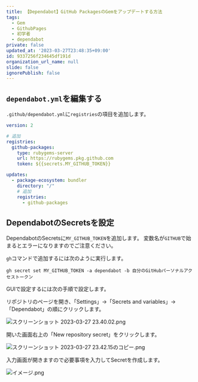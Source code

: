 ```yaml
---
title: 【Dependabot】GitHub PackagesのGemをアップデートする方法
tags:
  - Gem
  - GithubPages
  - 初学者
  - dependabot
private: false
updated_at: '2023-03-27T23:48:35+09:00'
id: 9337256f234645df191d
organization_url_name: null
slide: false
ignorePublish: false
---
```

## `dependabot.yml`を編集する

`.github/dependabot.yml`に`registries`の項目を追加します。

```yml
version: 2

# 追加
registries:
  github-packages:
    type: rubygems-server
    url: https://rubygems.pkg.github.com
    token: ${{secrets.MY_GITHUB_TOKEN}}

updates:
  - package-ecosystem: bundler
    directory: "/"
    # 追加
    registries:
      - github-packages

```

## DependabotのSecretsを設定

DependabotのSecretsに`MY_GITHUB_TOKEN`を追加します。
変数名が`GITHUB`で始まるとエラーになりますのでご注意ください。

`gh`コマンドで追加するには次のように実行します。

```terminal
gh secret set MY_GITHUB_TOKEN -a dependabot -b 自分のGitHubパーソナルアクセストークン
```

GUIで設定するには次の手順で設定します。

リポジトリのページを開き、「Settings」→「Secrets and variables」→「Dependabot」の順にクリックします。

![スクリーンショット 2023-03-27 23.40.02.png](https://qiita-image-store.s3.ap-northeast-1.amazonaws.com/0/2342443/1c32d528-e331-0782-509a-c2d27bfc2470.png)

開いた画面右上の「New repository secret」をクリックします。

![スクリーンショット 2023-03-27 23.42.15のコピー.png](https://qiita-image-store.s3.ap-northeast-1.amazonaws.com/0/2342443/6f30846b-4f36-07f1-6575-c02c12e7a4e1.png)

入力画面が開きますので必要事項を入力してSecretを作成します。

![イメージ.png](https://qiita-image-store.s3.ap-northeast-1.amazonaws.com/0/2342443/b88bf8d8-605a-b2e7-b853-70ca9fa93211.png)
